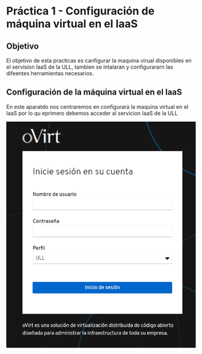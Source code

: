 # Práctica 1 - Configuración de máquina virtual en el IaaS


## Objetivo

El objetivo de esta practicas es canfigurar la maquina virual disponibles en el servision IaaS de la ULL, tambien se intalaran y configurararn las difeentes herramientas necesarios.

## Configuración de la máquina virtual en el IaaS

En este aparatdo nos centraremos en configurara la maquina virtual en el IaaS por lo qu eprimero debemos acceder al servicion IaaS de la ULL

![alt text](https://github.com/ULL-ESIT-INF-DSI-2122/ull-esit-inf-dsi-21-22-prct01-iaas-AnaVGD/blob/main/imagenes/img1.png)